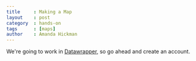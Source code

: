 ```yaml
---
title     : Making a Map
layout    : post
category  : hands-on
tags      : [maps]
author    : Amanda Hickman
---
```


We're going to work in [Datawrapper](https://www.datawrapper.de/), so go ahead and create an account.
